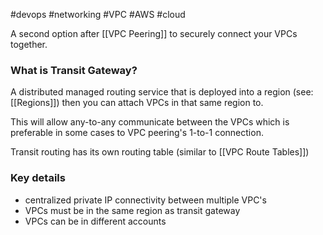 #devops #networking #VPC #AWS #cloud 

A second option after [[VPC Peering]] to securely connect your VPCs together.

### What is Transit Gateway?

A distributed managed routing service that is deployed into a region (see: [[Regions]]) then you can attach VPCs in that same region to.

This will allow any-to-any communicate between the VPCs which is preferable in some cases to VPC peering's 1-to-1 connection.

Transit routing has its own routing table (similar to [[VPC Route Tables]]) 

### Key details

- centralized private IP connectivity between multiple VPC's
- VPCs must be in the same region as transit gateway
- VPCs can be in different accounts
